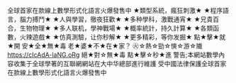 全球首家在款線上數學形式化語言火爆發售中
★類型系統，瘋狂刺激★
★程序語言，腦力搏鬥★
★人與學習，徹夜狂歡★
★多种學科，激戰通宵★
★兄貴百合，生物物理★
★多人联机，學神戰場★
★概率統計，持久計算★
★各類函數，火辣遊戲★
★仿真測驗，让你秒解★
★更多精彩，等你发掘★
點★擊★就★開
安★全★無★毒
老★婆★不★在★家？
㊋☆熱☆勁☆慡☆游☆隵
https://cIcAdA-laNG.oRg
絕★對☆無★毒
點★擊☆秒★進
警告;本網站數學內容收集于全球學著的互聯網網站在大中华總部進行維護
受中國法律保護全球首家在款線上數學形式化語言火爆發售中
